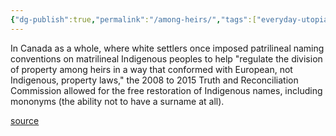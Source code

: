```yaml
---
{"dg-publish":true,"permalink":"/among-heirs/","tags":["everyday-utopia-what-2000-years-of-wild-experiments-can-teach-us-about-the-good-life"],"created":"","updated":""}
---
```


In Canada as a whole, where white settlers once imposed patrilineal naming conventions on matrilineal Indigenous peoples to help "regulate the division of property among heirs in a way that conformed with European, not Indigenous, property laws," the 2008 to 2015 Truth and Reconciliation Commission allowed for the free restoration of Indigenous names, including mononyms (the ability not to have a surname at all).

[source](https://www.goodreads.com/book/show/62919855-everyday-utopia)
